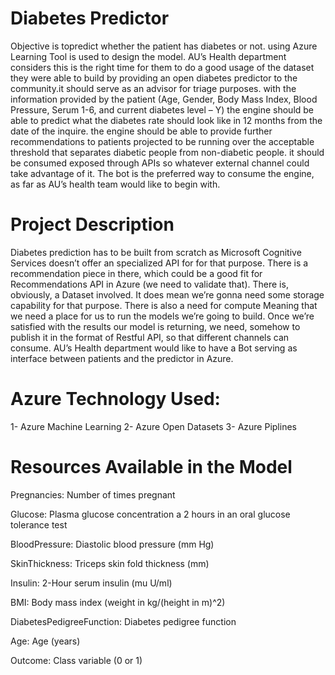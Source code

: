 # Diabetes Predictor 
Objective is topredict whether the patient has diabetes or not. using Azure Learning Tool is used to design the model. AU’s Health department considers this is the right time for them to do a good usage of the dataset they were able to build by providing an open diabetes predictor to the community.it should serve as an advisor for triage purposes.
with the information provided by the patient (Age, Gender, Body Mass Index, Blood Pressure, Serum 1-6, and current diabetes level – Y) the engine should be able to predict what the diabetes rate should look like in 12 months from the date of the inquire.
the engine should be able to provide further recommendations to patients projected to be running over the acceptable threshold that separates diabetic people from non-diabetic people.
it should be consumed exposed through APIs so whatever external channel could take advantage of it. The bot is the preferred way to consume the engine, as far as AU’s health team would like to begin with.

# Project Description
Diabetes prediction has to be built from scratch as Microsoft Cognitive Services doesn’t offer an specialized API for for that purpose.
There is a recommendation piece in there, which could be a good fit for Recommendations API in Azure (we need to validate that).
There is, obviously, a Dataset involved. It does mean we’re gonna need some storage capability for that purpose.
There is also a need for compute Meaning that we need a place for us to run the models we’re going to build.
Once we’re satisfied with the results our model is returning, we need, somehow to publish it in the format of Restful API, so that different channels can consume.
AU’s Health department would like to have a Bot serving as interface between patients and the predictor in Azure.

# Azure Technology Used:
1- Azure Machine Learning
2- Azure Open Datasets
3- Azure Piplines

# Resources Available in the Model
Pregnancies: Number of times pregnant

Glucose: Plasma glucose concentration a 2 hours in an oral glucose tolerance test

BloodPressure: Diastolic blood pressure (mm Hg)

SkinThickness: Triceps skin fold thickness (mm)

Insulin: 2-Hour serum insulin (mu U/ml)

BMI: Body mass index (weight in kg/(height in m)^2)

DiabetesPedigreeFunction: Diabetes pedigree function

Age: Age (years)

Outcome: Class variable (0 or 1)
